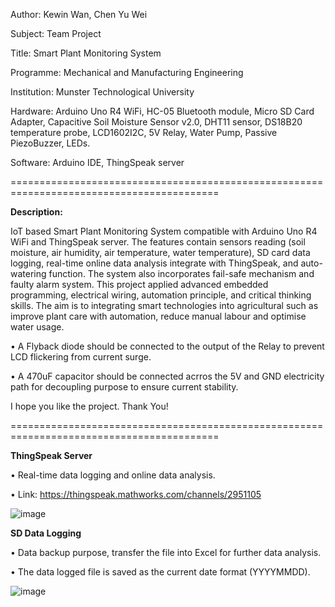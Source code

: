 Author: Kewin Wan, Chen Yu Wei

Subject: Team Project

Title: Smart Plant Monitoring System

Programme: Mechanical and Manufacturing Engineering

Institution: Munster Technological University

Hardware: Arduino Uno R4 WiFi, HC-05 Bluetooth module, Micro SD Card Adapter, Capacitive Soil Moisture Sensor v2.0, DHT11 sensor, DS18B20 temperature probe, LCD1602I2C, 5V Relay, Water Pump, Passive PiezoBuzzer, LEDs.

Software: Arduino IDE, ThingSpeak server

==========================================================================================

**Description:**

IoT based Smart Plant Monitoring System compatible with Arduino Uno R4 WiFi and ThingSpeak server. The features contain sensors reading (soil moisture, air humidity, air temperature, water temperature), SD card data logging, real-time online data analysis integrate with ThingSpeak, and auto-watering function. The system also incorporates fail-safe mechanism and faulty alarm system. This project applied advanced embedded 
programming, electrical wiring, automation principle, and critical thinking skills. The aim is to integrating smart technologies into agricultural such as improve plant care with automation, reduce manual labour and optimise water usage.

• A Flyback diode should be connected to the output of the Relay to prevent LCD flickering from current surge.

• A 470uF capacitor should be connected acrros the 5V and GND electricity path for decoupling purpose to ensure current stability.

I hope you like the project. Thank You!

==========================================================================================

**ThingSpeak Server**

• Real-time data logging and online data analysis.

• Link: https://thingspeak.mathworks.com/channels/2951105

![image](https://github.com/user-attachments/assets/17edde29-d0ed-4d55-a598-67c1ee5e4518)


**SD Data Logging**

• Data backup purpose, transfer the file into Excel for further data analysis.

• The data logged file is saved as the current date format (YYYYMMDD).

![image](https://github.com/user-attachments/assets/57f28846-1dd3-4cbb-a0e4-433fe615b275)


